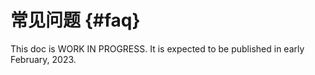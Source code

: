 # 常见问题 {#faq}

This doc is WORK IN PROGRESS. It is expected to be published in early February, 2023.
